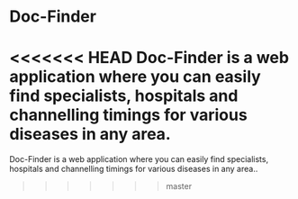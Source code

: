 # Doc-Finder
<<<<<<< HEAD
Doc-Finder is a web application where you can easily find specialists, hospitals and channelling timings for various diseases in any area.
=======
Doc-Finder is a web application where you can easily find specialists, hospitals and channelling timings for various diseases in any area..
>>>>>>> master
